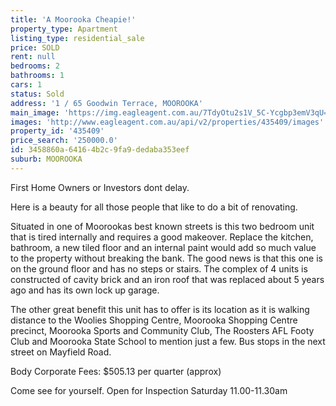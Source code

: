 ```yaml
---
title: 'A Moorooka Cheapie!'
property_type: Apartment
listing_type: residential_sale
price: SOLD
rent: null
bedrooms: 2
bathrooms: 1
cars: 1
status: Sold
address: '1 / 65 Goodwin Terrace, MOOROOKA'
main_image: 'https://img.eagleagent.com.au/7TdyOtu2s1V_5C-Ycgbp3emV3qU=/1280x854/smart/https://s3-us-west-2.amazonaws.com/eagleagent-orig/images/6824253/113788715-image-M.jpg'
images: 'http://www.eagleagent.com.au/api/v2/properties/435409/images'
property_id: '435409'
price_search: '250000.0'
id: 3458860a-6416-4b2c-9fa9-dedaba353eef
suburb: MOOROOKA
---
```

First Home Owners or Investors dont delay.

Here is a beauty for all those people that like to do a bit of renovating.

Situated in one of Moorookas best known streets is this two bedroom unit that is tired internally and requires a good makeover. Replace the kitchen, bathroom, a new tiled floor and an internal paint would add so much value to the property without breaking the bank. The good news is that this one is on the ground floor and has no steps or stairs. The complex of 4 units is constructed of cavity brick and an iron roof that was replaced about 5 years ago and has its own lock up garage.

The other great benefit this unit has to offer is its location as it is walking distance to the Woolies Shopping Centre, Moorooka Shopping Centre precinct, Moorooka Sports and Community Club, The Roosters AFL Footy Club and Moorooka State School to mention just a few. Bus stops in the next street on Mayfield Road.

Body Corporate Fees: $505.13 per quarter (approx)

Come see for yourself. Open for Inspection Saturday 11.00-11.30am